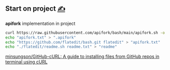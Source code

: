 
##  Start on project [<span style='font-size:20px;'>&#x270D;</span>](https://github.com/apifork/bash/edit/main/DOCS/START.md)

**apifork** implementation in project

```bash
curl https://raw.githubusercontent.com/apifork/bash/main/apifork.sh -o apifork
echo "apifork.txt" > ".apifork"
echo "https://github.com/flatedit/bash.git flatedit" > "apifork.txt"
echo "./flatedit/readme.sh readme.txt" > "readme"
```

[minsungson/GitHub-cURL: A guide to installing files from GitHub repos in terminal using cURL](https://github.com/minsungson/GitHub-cURL)

